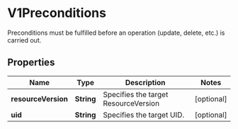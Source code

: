 

# V1Preconditions

Preconditions must be fulfilled before an operation (update, delete, etc.) is carried out.
## Properties

Name | Type | Description | Notes
------------ | ------------- | ------------- | -------------
**resourceVersion** | **String** | Specifies the target ResourceVersion |  [optional]
**uid** | **String** | Specifies the target UID. |  [optional]



